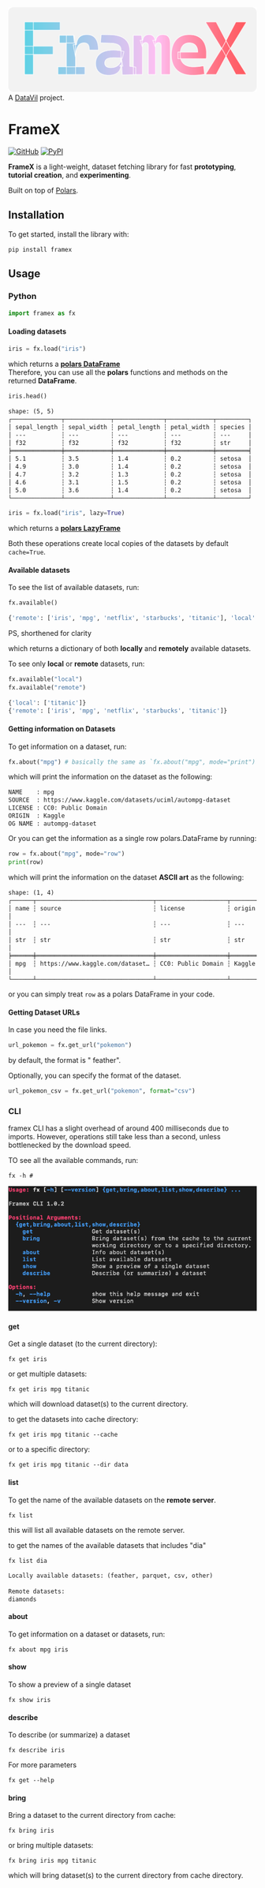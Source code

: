 ![Banner](https://github.com/datavil/framex/blob/master/.github/framex_banner_narrower.png?raw=true)
A [DataVil](https://github.com/datavil) project.

# FrameX

[![GitHub](https://img.shields.io/badge/GitHub-100000?style=flat&logo=github&logoColor=white)](https://github.com/DataVil/framex) [![PyPI](https://img.shields.io/pypi/v/framex?color=blue)](https://pypi.org/project/framex/)

**FrameX** is a light-weight, dataset fetching library for fast **prototyping**, **tutorial creation**, and **experimenting**.

Built on top of [Polars](https://pola.rs/).

## Installation

To get started, install the library with:

``` shell
pip install framex
```

## Usage

### Python

``` python
import framex as fx
```

#### Loading datasets

``` python
iris = fx.load("iris")
```

which returns a [**polars DataFrame**](https://docs.pola.rs/api/python/stable/reference/dataframe/index.html)\
Therefore, you can use all the **polars** functions and methods on the returned **DataFrame**.

``` python
iris.head()
```

``` text
shape: (5, 5)
┌──────────────┬─────────────┬──────────────┬─────────────┬─────────┐
│ sepal_length ┆ sepal_width ┆ petal_length ┆ petal_width ┆ species │
│ ---          ┆ ---         ┆ ---          ┆ ---         ┆ ---     │
│ f32          ┆ f32         ┆ f32          ┆ f32         ┆ str     │
╞══════════════╪═════════════╪══════════════╪═════════════╪═════════╡
│ 5.1          ┆ 3.5         ┆ 1.4          ┆ 0.2         ┆ setosa  │
│ 4.9          ┆ 3.0         ┆ 1.4          ┆ 0.2         ┆ setosa  │
│ 4.7          ┆ 3.2         ┆ 1.3          ┆ 0.2         ┆ setosa  │
│ 4.6          ┆ 3.1         ┆ 1.5          ┆ 0.2         ┆ setosa  │
│ 5.0          ┆ 3.6         ┆ 1.4          ┆ 0.2         ┆ setosa  │
└──────────────┴─────────────┴──────────────┴─────────────┴─────────┘
```

``` python
iris = fx.load("iris", lazy=True)
```

which returns a [**polars LazyFrame**](https://docs.pola.rs/api/python/stable/reference/lazyframe/index.html)

Both these operations create local copies of the datasets by default `cache=True`.

#### Available datasets

To see the list of available datasets, run:

``` python
fx.available()
```


``` python
{'remote': ['iris', 'mpg', 'netflix', 'starbucks', 'titanic'], 'local': ['titanic']}
```
PS, shorthened for clarity

which returns a dictionary of both **locally** and **remotely** available datasets.

To see only **local** or **remote** datasets, run:

``` python
fx.available("local")
fx.available("remote")
```

``` python
{'local': ['titanic']}
{'remote': ['iris', 'mpg', 'netflix', 'starbucks', 'titanic']}
```

#### Getting information on Datasets

To get information on a dataset, run:

``` python
fx.about("mpg") # basically the same as `fx.about("mpg", mode="print")`
```

which will print the information on the dataset as the following:

``` text
NAME    : mpg
SOURCE  : https://www.kaggle.com/datasets/uciml/autompg-dataset
LICENSE : CC0: Public Domain
ORIGIN  : Kaggle
OG NAME : autompg-dataset
```

Or you can get the information as a single row polars.DataFrame by running:

``` python
row = fx.about("mpg", mode="row")
print(row)
```

which will print the information on the dataset **ASCII art** as the following:

``` text
shape: (1, 4)
┌──────┬─────────────────────────────────┬────────────────────┬────────┐       
│ name ┆ source                          ┆ license            ┆ origin │       
│ ---  ┆ ---                             ┆ ---                ┆ ---    │       
│ str  ┆ str                             ┆ str                ┆ str    │       
╞══════╪═════════════════════════════════╪════════════════════╪════════╡       
│ mpg  ┆ https://www.kaggle.com/dataset… ┆ CC0: Public Domain ┆ Kaggle │       
└──────┴─────────────────────────────────┴────────────────────┴────────┘ 
```

or you can simply treat `row` as a polars DataFrame in your code.

#### Getting Dataset URLs

In case you need the file links.

``` python
url_pokemon = fx.get_url("pokemon")
```

by default, the format is " feather".

Optionally, you can specify the format of the dataset.

``` python
url_pokemon_csv = fx.get_url("pokemon", format="csv")
```

### CLI

framex CLI has a slight overhead of around 400 milliseconds due to imports. However, operations still take less than a second, unless bottlenecked by the download speed. 

TO see all the available commands, run:
``` shell
fx -h #
```

![Banner](https://github.com/datavil/framex/blob/master/.github/mainCLI.png?raw=true)


#### get

Get a single dataset (to the current directory):

``` shell
fx get iris
```

or get multiple datasets:

``` shell
fx get iris mpg titanic
```

which will download dataset(s) to the current directory.

to get the datasets into cache directory:

``` shell
fx get iris mpg titanic --cache
```

or to a specific directory:

``` shell
fx get iris mpg titanic --dir data
```

#### list

To get the name of the available datasets on the **remote server**.

``` shell
fx list
```

this will list all available datasets on the remote server.


to get the names of the available datasets that includes "dia"
``` shell
fx list dia
```

``` shell	
Locally available datasets: (feather, parquet, csv, other)

Remote datasets:
diamonds
```

#### about

To get information on a dataset or datasets, run:

``` shell
fx about mpg iris
```

#### show

To show a preview of a single dataset

``` shell
fx show iris
```

#### describe

To describe (or summarize) a dataset

``` shell
fx describe iris
```

For more parameters

``` shell
fx get --help
```

#### bring

Bring a dataset to the current directory from cache:

``` shell
fx bring iris
```

or bring multiple datasets:

``` shell
fx bring iris mpg titanic
```

which will bring dataset(s) to the current directory from cache directory.